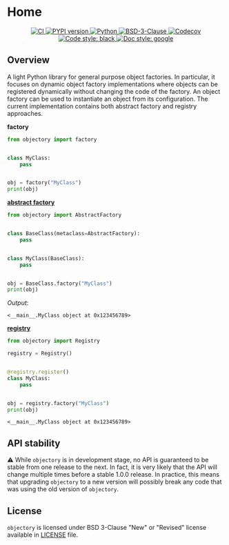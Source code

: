# Home

<p align="center">
   <a href="https://github.com/durandtibo/objectory/actions">
      <img alt="CI" src="https://github.com/durandtibo/objectory/workflows/CI/badge.svg?event=push&branch=main">
   </a>
    <a href="https://pypi.org/project/objectory/">
      <img alt="PYPI version" src="https://img.shields.io/pypi/v/objectory">
    </a>
   <a href="https://pypi.org/project/objectory/">
      <img alt="Python" src="https://img.shields.io/pypi/pyversions/objectory.svg">
   </a>
   <a href="https://opensource.org/licenses/BSD-3-Clause">
      <img alt="BSD-3-Clause" src="https://img.shields.io/pypi/l/objectory">
   </a>
   <a href="https://codecov.io/gh/durandtibo/objectory">
      <img alt="Codecov" src="https://codecov.io/gh/durandtibo/objectory/branch/main/graph/badge.svg">
   </a>
   <a href="https://github.com/psf/black">
     <img  alt="Code style: black" src="https://img.shields.io/badge/code%20style-black-000000.svg">
   </a>
   <a href="https://google.github.io/styleguide/pyguide.html#s3.8-comments-and-docstrings">
     <img  alt="Doc style: google" src="https://img.shields.io/badge/%20style-google-3666d6.svg">
   </a>
   <br/>
</p>

## Overview

A light Python library for general purpose object factories.
In particular, it focuses on dynamic object factory implementations where objects can be registered
dynamically without changing the code of the factory.
An object factory can be used to instantiate an object from its configuration.
The current implementation contains both abstract factory and registry approaches.

**factory**

```python
from objectory import factory


class MyClass:
    pass


obj = factory("MyClass")
print(obj)
```

**[abstract factory](abstract_factory.md)**

```python
from objectory import AbstractFactory


class BaseClass(metaclass=AbstractFactory):
    pass


class MyClass(BaseClass):
    pass


obj = BaseClass.factory("MyClass")
print(obj)
```

*Output*:

```textmate
<__main__.MyClass object at 0x123456789>
```

**[registry](registry.md)**

```python
from objectory import Registry

registry = Registry()


@registry.register()
class MyClass:
    pass


obj = registry.factory("MyClass")
print(obj)
```

```textmate
<__main__.MyClass object at 0x123456789>
```

## API stability

:warning: While `objectory` is in development stage, no API is guaranteed to be stable from one
release to the next.
In fact, it is very likely that the API will change multiple times before a stable 1.0.0 release.
In practice, this means that upgrading `objectory` to a new version will possibly break any code
that
was using the old version of `objectory`.

## License

`objectory` is licensed under BSD 3-Clause "New" or "Revised" license available
in [LICENSE](https://github.com/durandtibo/objectory/blob/main/LICENSE) file.
